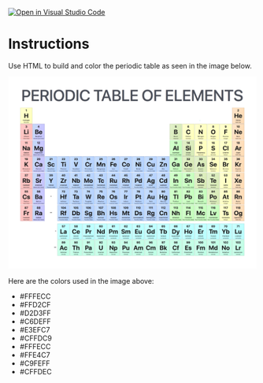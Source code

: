 [![Open in Visual Studio Code](https://classroom.github.com/assets/open-in-vscode-c66648af7eb3fe8bc4f294546bfd86ef473780cde1dea487d3c4ff354943c9ae.svg)](https://classroom.github.com/online_ide?assignment_repo_id=8440738&assignment_repo_type=AssignmentRepo)
# Instructions

Use HTML to build and color the periodic table as seen in the image below.

![image info](./periodic-table.png)

Here are the colors used in the image above:

- #FFFECC
- #FFD2CF
- #D2D3FF
- #C6DEFF
- #E3EFC7
- #CFFDC9
- #FFFECC
- #FFE4C7
- #C9FEFF
- #CFFDEC
